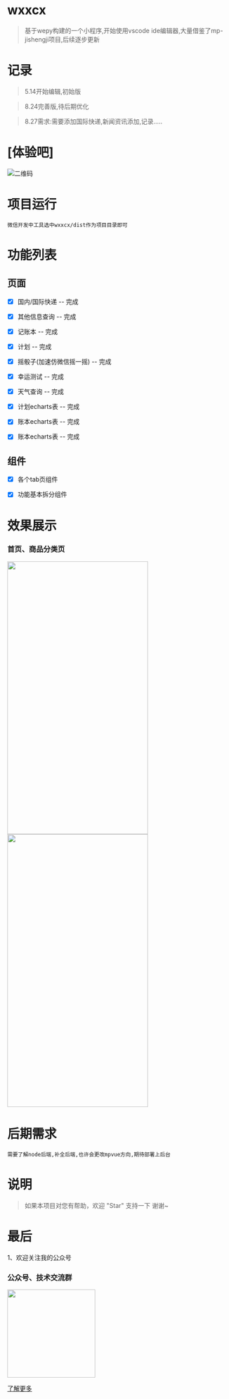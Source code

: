 # wxxcx
> 基于wepy构建的一个小程序,开始使用vscode ide编辑器,大量借鉴了mp-jishengji项目,后续逐步更新

# 记录
>  5.14开始编辑,初始版
   
>  8.24完善版,待后期优化
   
>  8.27需求:需要添加国际快递,新闻资讯添加,记录.....

# [体验吧]

![二维码](http://osk1hpe2y.bkt.clouddn.com/18-8-26/87348357.jpg)

# 项目运行
```
微信开发中工具选中wxxcx/dist作为项目目录即可
```

# 功能列表
## 页面
- [x] 国内/国际快递 -- 完成
- [x] 其他信息查询 -- 完成
- [x] 记账本 -- 完成
- [x] 计划 -- 完成
- [x] 摇骰子(加速仿微信摇一摇) -- 完成
- [x] 幸运测试 -- 完成
- [x] 天气查询 -- 完成
- [x] 计划echarts表 -- 完成
- [x] 账本echarts表 -- 完成
- [x] 账本echarts表 -- 完成



## 组件
- [x] 各个tab页组件
- [x] 功能基本拆分组件


# 效果展示

### 首页、商品分类页

<img src="https://github.com/yllg/mpvue-xbyjShop/blob/master/screenshots/1.%E9%A6%96%E9%A1%B5.gif" width="320" height="619"/> <img src="https://github.com/yllg/mpvue-xbyjShop/blob/master/screenshots/2.%E5%95%86%E5%93%81%E5%88%86%E7%B1%BB.png" width="320" height="619"/>

# 后期需求
```
需要了解node后端,补全后端,也许会更改mpvue方向,期待部署上后台
```

# 说明

>  如果本项目对您有帮助，欢迎 "Star" 支持一下 谢谢~




# 最后

1、欢迎关注我的公众号

### 公众号、技术交流群
<img src="https://github.com/yllg/xbyjMusic/blob/master/screenshots/13.%E5%85%AC%E4%BC%97%E5%8F%B7.jpg" width="200" height="200"/>

[了解更多](https://jiashidai.gitee.io/carforwuhou/)


